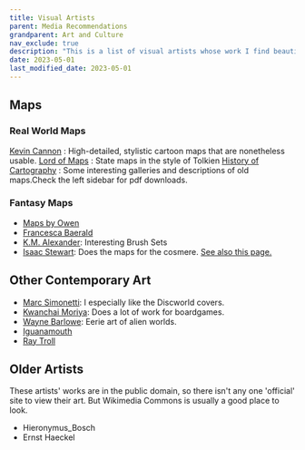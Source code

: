 ```yaml
---
title: Visual Artists 
parent: Media Recommendations
grandparent: Art and Culture
nav_exclude: true
description: "This is a list of visual artists whose work I find beautiful."
date: 2023-05-01
last_modified_date: 2023-05-01
---
```



## Maps

### Real World Maps

[Kevin Cannon](http://kevincannon.org/)
: High-detailed, stylistic cartoon maps that are nonetheless usable.
[Lord of Maps](https://lordofmaps.com/)
: State maps in the style of Tolkien
[History of Cartography](https://press.uchicago.edu/books/HOC/index.html)
: Some interesting galleries and descriptions of old maps.Check the left sidebar for pdf downloads.

### Fantasy Maps

- [Maps by Owen](https://www.mapsbyowen.com/instagram)
- [Francesca Baerald](http://www.francescabaerald.com/worldmaps/)
- [K.M. Alexander](https://kmalexander.com/category/incidentals/fantasy-maps/): Interesting Brush Sets
- [Isaac Stewart](https://www.isaacstewart.com/maps-design-1): Does the maps for the cosmere. [See also this page.](https://coppermind.net/wiki/Coppermind:Artists/Isaac_Stewart)


## Other Contemporary Art

- [Marc Simonetti](https://art.marcsimonetti.com/): I especially like the Discworld covers.
- [Kwanchai Moriya](https://www.kwanchaimoriya.com/): Does a lot of work for boardgames.
- [Wayne Barlowe](https://waynebarlowe.com/artwork/paleoart_illustration/): Eerie art of alien worlds.
- [Iguanamouth](https://lizardshuffle.tumblr.com/series)
- [Ray Troll](https://www.trollart.com/art/2010-recent/)

<!--
https://rebeccaguaymtgartstore.weebly.com/store/c1/Featured_Products.html
https://tnielsen.com/gallery/
https://www.sebmckinnon.com/illustration
Stephen Biesty
-->

## Older Artists

These artists' works are in the public domain, so there isn't any one 'official' site to view their art.
But Wikimedia Commons is usually a good place to look.

- Hieronymus_Bosch
- Ernst Haeckel

<!--
Classical Artists
https://commons.wikimedia.org/wiki/Category:Hieronymus_Bosch

-->